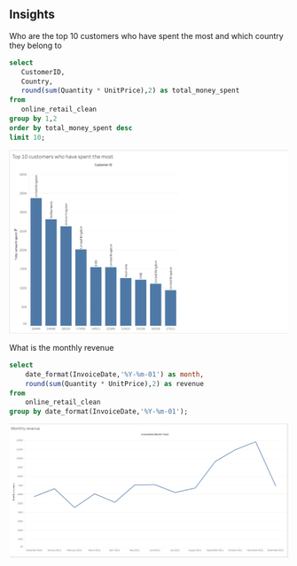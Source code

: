 ## Insights
 Who are the top 10 customers who have spent the most and which country they belong to
 ```sql
select 
	CustomerID,
    Country,
    round(sum(Quantity * UnitPrice),2) as total_money_spent 
from 
	online_retail_clean 
group by 1,2
order by total_money_spent desc 
limit 10;
```
![](https://github.com/sshreya/PortfolioProjects/blob/main/Cohort%20Retention%20Analysis/images/Top%2010%20customers.png)

What is the monthly revenue
```sql
select 
	date_format(InvoiceDate,'%Y-%m-01') as month,
    round(sum(Quantity * UnitPrice),2) as revenue 
from 
	online_retail_clean
group by date_format(InvoiceDate,'%Y-%m-01');
```
![](https://github.com/sshreya/PortfolioProjects/blob/main/Cohort%20Retention%20Analysis/images/monthly%20revenue.png)
